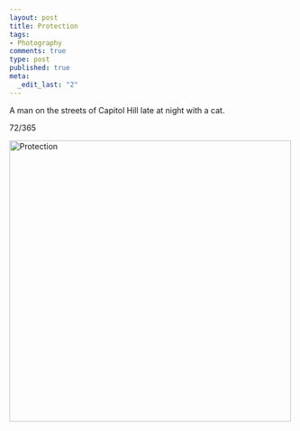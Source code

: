 ```yaml
--- 
layout: post
title: Protection
tags: 
- Photography
comments: true
type: post
published: true
meta: 
  _edit_last: "2"
---
```

A man on the streets of Capitol Hill late at night with a cat.

72/365

<a href="http://www.flickr.com/photos/aaronbrethorst/3359036122/" title="Protection by aaronbrethorst, on Flickr"><img src="http://farm4.static.flickr.com/3429/3359036122_465ba08120.jpg" width="500" height="500" alt="Protection" /></a>
